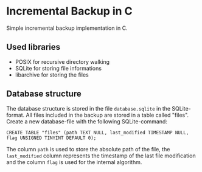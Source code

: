 # Incremental Backup in C

Simple incremental backup implementation in C.

## Used libraries

* POSIX for recursive directory walking
* SQLite for storing file informations
* libarchive for storing the files

## Database structure

The database structure is stored in the file `database.sqlite` in the SQLite-format. All files included in the backup are stored in a table called "files". Create a new database-file with the following SQLite-command:

    CREATE TABLE "files" (path TEXT NULL, last_modified TIMESTAMP NULL, flag UNSIGNED TINYINT DEFAULT 0);

The column `path` is used to store the absolute path of the file, the `last_modified` column represents the timestamp of the last file modification and the column `flag` is used for the internal algorithm.